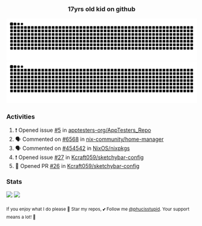 <h3 align="center">17yrs old kid on github</h3>

![GitHub Contribution Grid Snake (Dark)](https://raw.githubusercontent.com/phucisstupid/phucisstupid/output/catppuccin-mocha.svg#gh-dark-mode-only)
![GitHub Contribution Grid Snake (Light)](https://raw.githubusercontent.com/phucisstupid/phucisstupid/output/github-contribution-grid-snake.svg#gh-light-mode-only)

### Activities

<!--START_SECTION:activity-->
1. ❗ Opened issue [#5](https://github.com/apptesters-org/AppTesters_Repo/issues/5) in [apptesters-org/AppTesters_Repo](https://github.com/apptesters-org/AppTesters_Repo)
2. 🗣 Commented on [#6568](https://github.com/nix-community/home-manager/issues/6568#issuecomment-3446350277) in [nix-community/home-manager](https://github.com/nix-community/home-manager)
3. 🗣 Commented on [#454542](https://github.com/NixOS/nixpkgs/pull/454542#issuecomment-3442620492) in [NixOS/nixpkgs](https://github.com/NixOS/nixpkgs)
4. ❗ Opened issue [#27](https://github.com/Kcraft059/sketchybar-config/issues/27) in [Kcraft059/sketchybar-config](https://github.com/Kcraft059/sketchybar-config)
5. 💪 Opened PR [#26](undefined) in [Kcraft059/sketchybar-config](https://github.com/Kcraft059/sketchybar-config)
<!--END_SECTION:activity-->

### Stats

<div>
  <img width=400 src="https://github-readme-stats.vercel.app/api?username=phucisstupid&show_icons=true&theme=catppuccin_mocha"/>
  <img width=400 src="https://github-readme-stats.vercel.app/api/top-langs?username=phucisstupid&layout=compact&theme=catppuccin_mocha&card_width=395"/>
</div>

<sub>If you enjoy what I do please 🌟 Star my repos, 💕 Follow me [@phucisstupid](https://github.com/phucisstupid). Your support means a lot! 🥰
